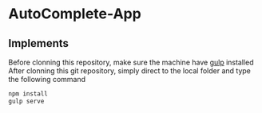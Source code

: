 # AutoComplete-App
## Implements
Before clonning this repository, make sure the machine have [gulp](https://github.com/gulpjs/gulp/blob/master/docs/getting-started.md) installed
After clonning this git repository, simply direct to the local folder and type the following command
```javascript
npm install
gulp serve
```
